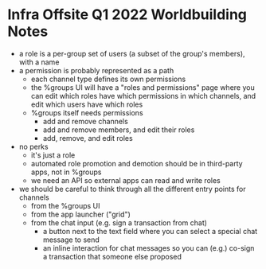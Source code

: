 # Infra Offsite Q1 2022 Worldbuilding Notes

- a role is a per-group set of users (a subset of the group's members), with a name
- a permission is probably represented as a path
  - each channel type defines its own permissions
  - the %groups UI will have a "roles and permissions" page where you can edit which roles have which permissions in which channels, and edit which users have which roles
  - %groups itself needs permissions
    - add and remove channels
    - add and remove members, and edit their roles
    - add, remove, and edit roles
- no perks
  - it's just a role
  - automated role promotion and demotion should be in third-party apps, not in %groups
  - we need an API so external apps can read and write roles
- we should be careful to think through all the different entry points for channels
  - from the %groups UI
  - from the app launcher ("grid")
  - from the chat input (e.g. sign a transaction from chat)
    - a button next to the text field where you can select a special chat message to send
    - an inline interaction for chat messages so you can (e.g.) co-sign a transaction that someone else proposed
